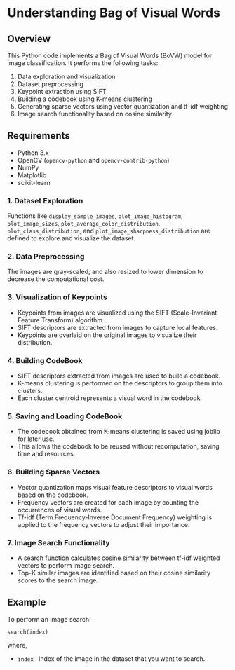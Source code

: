 <h1> Understanding Bag of Visual Words </h1>

## Overview
This Python code implements a Bag of Visual Words (BoVW) model for image classification. It performs the following tasks:

1. Data exploration and visualization
2. Dataset preprocessing
3. Keypoint extraction using SIFT
4. Building a codebook using K-means clustering
5. Generating sparse vectors using vector quantization and tf-idf weighting
6. Image search functionality based on cosine similarity

## Requirements
- Python 3.x
- OpenCV (`opencv-python` and `opencv-contrib-python`)
- NumPy
- Matplotlib
- scikit-learn

### 1. Dataset Exploration 
Functions like `display_sample_images`, `plot_image_histogram`, `plot_image_sizes`, `plot_average_color_distribution`, `plot_class_distribution`, and `plot_image_sharpness_distribution` are defined to explore and visualize the dataset.

### 2. Data Preprocessing
The images are gray-scaled, and also resized to lower dimension to decrease the computational cost.

### 3. Visualization of Keypoints
- Keypoints from images are visualized using the SIFT (Scale-Invariant Feature Transform) algorithm.
- SIFT descriptors are extracted from images to capture local features.
- Keypoints are overlaid on the original images to visualize their distribution.

### 4. Building CodeBook
- SIFT descriptors extracted from images are used to build a codebook.
- K-means clustering is performed on the descriptors to group them into clusters.
- Each cluster centroid represents a visual word in the codebook.

### 5. Saving and Loading CodeBook
- The codebook obtained from K-means clustering is saved using joblib for later use.
- This allows the codebook to be reused without recomputation, saving time and resources.

### 6. Building Sparse Vectors
- Vector quantization maps visual feature descriptors to visual words based on the codebook.
- Frequency vectors are created for each image by counting the occurrences of visual words.
- Tf-idf (Term Frequency-Inverse Document Frequency) weighting is applied to the frequency vectors to adjust their importance.

### 7. Image Search Functionality
- A search function calculates cosine similarity between tf-idf weighted vectors to perform image search.
- Top-K similar images are identified based on their cosine similarity scores to the search image.

## Example
To perform an image search:
```
search(index)
```
where,
- `index` : index of the image in the dataset that you want to search.
